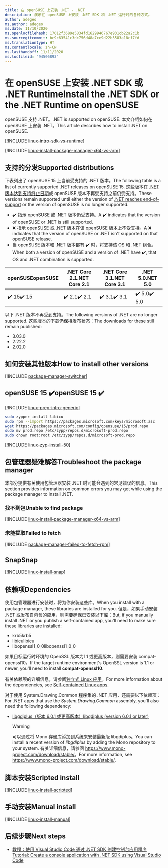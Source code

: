 ```yaml
---
title: 在 openSUSE 上安装 .NET - .NET
description: 演示在 openSUSE 上安装 .NET SDK 和 .NET 运行时的各种方式。
author: adegeo
ms.author: adegeo
ms.date: 11/10/2020
ms.openlocfilehash: 17012f3689e5834fd1629946767e931cb22a2c1b
ms.sourcegitcommit: bc9c63541c3dc756d48a7ce9d22b5583a18cf7fd
ms.translationtype: HT
ms.contentlocale: zh-CN
ms.lasthandoff: 11/11/2020
ms.locfileid: "94506893"
---
```

# <a name="install-the-net-sdk-or-the-net-runtime-on-opensuse"></a><span data-ttu-id="dcf94-103">在 openSUSE 上安装 .NET SDK 或 .NET Runtime</span><span class="sxs-lookup"><span data-stu-id="dcf94-103">Install the .NET SDK or the .NET Runtime on openSUSE</span></span>

<span data-ttu-id="dcf94-104">openSUSE 支持 .NET。</span><span class="sxs-lookup"><span data-stu-id="dcf94-104">.NET is supported on openSUSE.</span></span> <span data-ttu-id="dcf94-105">本文介绍如何在 openSUSE 上安装 .NET。</span><span class="sxs-lookup"><span data-stu-id="dcf94-105">This article describes how to install .NET on openSUSE.</span></span>

[!INCLUDE [linux-intro-sdk-vs-runtime](includes/linux-intro-sdk-vs-runtime.md)]

[!INCLUDE [linux-install-package-manager-x64-vs-arm](includes/linux-install-package-manager-x64-vs-arm.md)]

## <a name="supported-distributions"></a><span data-ttu-id="dcf94-106">支持的分发</span><span class="sxs-lookup"><span data-stu-id="dcf94-106">Supported distributions</span></span>

<span data-ttu-id="dcf94-107">下表列出了 openSUSE 15 上当前受支持的 .NET 版本。</span><span class="sxs-lookup"><span data-stu-id="dcf94-107">The following table is a list of currently supported .NET releases on openSUSE 15.</span></span> <span data-ttu-id="dcf94-108">这些版本在 [.NET 版本达到支持终止日期](https://dotnet.microsoft.com/platform/support/policy/dotnet-core)或 openSUSE 版本不再受支持之前仍受支持。</span><span class="sxs-lookup"><span data-stu-id="dcf94-108">These versions remain supported until either the version of [.NET reaches end-of-support](https://dotnet.microsoft.com/platform/support/policy/dotnet-core) or the version of openSUSE is no longer supported.</span></span>

- <span data-ttu-id="dcf94-109">✔️ 指示 openSUSE 或 .NET 版本仍受支持。</span><span class="sxs-lookup"><span data-stu-id="dcf94-109">A ✔️ indicates that the version of openSUSE or .NET is still supported.</span></span>
- <span data-ttu-id="dcf94-110">❌ 指示 openSUSE 或 .NET 版本在该 openSUSE 版本上不受支持。</span><span class="sxs-lookup"><span data-stu-id="dcf94-110">A ❌ indicates that the version of openSUSE or .NET isn't supported on that openSUSE release.</span></span>
- <span data-ttu-id="dcf94-111">当 openSUSE 版本和 .NET 版本都有 ✔️ 时，将支持该 OS 和 .NET 组合。</span><span class="sxs-lookup"><span data-stu-id="dcf94-111">When both a version of openSUSE and a version of .NET have ✔️, that OS and .NET combination is supported.</span></span>

| <span data-ttu-id="dcf94-112">openSUSE</span><span class="sxs-lookup"><span data-stu-id="dcf94-112">openSUSE</span></span>                   | <span data-ttu-id="dcf94-113">.NET Core 2.1</span><span class="sxs-lookup"><span data-stu-id="dcf94-113">.NET Core 2.1</span></span> | <span data-ttu-id="dcf94-114">.NET Core 3.1</span><span class="sxs-lookup"><span data-stu-id="dcf94-114">.NET Core 3.1</span></span> | <span data-ttu-id="dcf94-115">.NET 5.0</span><span class="sxs-lookup"><span data-stu-id="dcf94-115">.NET 5.0</span></span> |
|----------------------------|---------------|---------------|----------------|
| <span data-ttu-id="dcf94-116">✔️ [15](#opensuse-15-)</span><span class="sxs-lookup"><span data-stu-id="dcf94-116">✔️ [15](#opensuse-15-)</span></span>     | <span data-ttu-id="dcf94-117">✔️ 2.1</span><span class="sxs-lookup"><span data-stu-id="dcf94-117">✔️ 2.1</span></span>        | <span data-ttu-id="dcf94-118">✔️ 3.1</span><span class="sxs-lookup"><span data-stu-id="dcf94-118">✔️ 3.1</span></span>        | <span data-ttu-id="dcf94-119">✔️ 5.0</span><span class="sxs-lookup"><span data-stu-id="dcf94-119">✔️ 5.0</span></span> |

<span data-ttu-id="dcf94-120">以下 .NET 版本不再受到支持。</span><span class="sxs-lookup"><span data-stu-id="dcf94-120">The following versions of .NET are no longer supported.</span></span> <span data-ttu-id="dcf94-121">这些版本的下载仍保持发布状态：</span><span class="sxs-lookup"><span data-stu-id="dcf94-121">The downloads for these still remain published:</span></span>

- <span data-ttu-id="dcf94-122">3.0</span><span class="sxs-lookup"><span data-stu-id="dcf94-122">3.0</span></span>
- <span data-ttu-id="dcf94-123">2.2</span><span class="sxs-lookup"><span data-stu-id="dcf94-123">2.2</span></span>
- <span data-ttu-id="dcf94-124">2.0</span><span class="sxs-lookup"><span data-stu-id="dcf94-124">2.0</span></span>

## <a name="how-to-install-other-versions"></a><span data-ttu-id="dcf94-125">如何安装其他版本</span><span class="sxs-lookup"><span data-stu-id="dcf94-125">How to install other versions</span></span>

[!INCLUDE [package-manager-switcher](./includes/package-manager-heading-hack-pkgname.md)]

## <a name="opensuse-15-"></a><span data-ttu-id="dcf94-126">openSUSE 15 ✔️</span><span class="sxs-lookup"><span data-stu-id="dcf94-126">openSUSE 15 ✔️</span></span>

[!INCLUDE [linux-prep-intro-generic](includes/linux-prep-intro-generic.md)]

```bash
sudo zypper install libicu
sudo rpm --import https://packages.microsoft.com/keys/microsoft.asc
wget https://packages.microsoft.com/config/opensuse/15/prod.repo
sudo mv prod.repo /etc/zypp/repos.d/microsoft-prod.repo
sudo chown root:root /etc/zypp/repos.d/microsoft-prod.repo
```

[!INCLUDE [linux-zyp-install-50](includes/linux-install-50-zyp.md)]

## <a name="troubleshoot-the-package-manager"></a><span data-ttu-id="dcf94-127">包管理器疑难解答</span><span class="sxs-lookup"><span data-stu-id="dcf94-127">Troubleshoot the package manager</span></span>

<span data-ttu-id="dcf94-128">本部分提供有关使用包管理器安装 .NET 时可能会遇到的常见错误的信息。</span><span class="sxs-lookup"><span data-stu-id="dcf94-128">This section provides information on common errors you may get while using the package manager to install .NET.</span></span>

### <a name="unable-to-find-package"></a><span data-ttu-id="dcf94-129">找不到包</span><span class="sxs-lookup"><span data-stu-id="dcf94-129">Unable to find package</span></span>

[!INCLUDE [linux-install-package-manager-x64-vs-arm](includes/linux-install-package-manager-x64-vs-arm.md)]

### <a name="failed-to-fetch"></a><span data-ttu-id="dcf94-130">未能提取</span><span class="sxs-lookup"><span data-stu-id="dcf94-130">Failed to fetch</span></span>

[!INCLUDE [package-manager-failed-to-fetch-rpm](includes/package-manager-failed-to-fetch-rpm.md)]

## <a name="snap"></a><span data-ttu-id="dcf94-131">Snap</span><span class="sxs-lookup"><span data-stu-id="dcf94-131">Snap</span></span>

[!INCLUDE [linux-install-snap](includes/linux-install-snap.md)]

## <a name="dependencies"></a><span data-ttu-id="dcf94-132">依赖项</span><span class="sxs-lookup"><span data-stu-id="dcf94-132">Dependencies</span></span>

<span data-ttu-id="dcf94-133">使用包管理器进行安装时，将为你安装这些库。</span><span class="sxs-lookup"><span data-stu-id="dcf94-133">When you install with a package manager, these libraries are installed for you.</span></span> <span data-ttu-id="dcf94-134">但是，如果手动安装 .NET 或发布自包含的应用，则需要确保已安装以下库：</span><span class="sxs-lookup"><span data-stu-id="dcf94-134">But, if you manually install .NET or you publish a self-contained app, you'll need to make sure these libraries are installed:</span></span>

- <span data-ttu-id="dcf94-135">krb5</span><span class="sxs-lookup"><span data-stu-id="dcf94-135">krb5</span></span>
- <span data-ttu-id="dcf94-136">libicu</span><span class="sxs-lookup"><span data-stu-id="dcf94-136">libicu</span></span>
- <span data-ttu-id="dcf94-137">libopenssl1_0_0</span><span class="sxs-lookup"><span data-stu-id="dcf94-137">libopenssl1_0_0</span></span>

<span data-ttu-id="dcf94-138">如果目标运行时环境的 OpenSSL 版本为1.1 或更高版本，则需要安装 compat-openssl10。</span><span class="sxs-lookup"><span data-stu-id="dcf94-138">If the target runtime environment's OpenSSL version is 1.1 or newer, you'll need to install **compat-openssl10**.</span></span>

<span data-ttu-id="dcf94-139">有关依赖项的详细信息，请参阅[独立式 Linux 应用](https://github.com/dotnet/core/blob/master/Documentation/self-contained-linux-apps.md)。</span><span class="sxs-lookup"><span data-stu-id="dcf94-139">For more information about the dependencies, see [Self-contained Linux apps](https://github.com/dotnet/core/blob/master/Documentation/self-contained-linux-apps.md).</span></span>

<span data-ttu-id="dcf94-140">对于使用 System.Drawing.Common 程序集的 .NET 应用，还需要以下依赖项：</span><span class="sxs-lookup"><span data-stu-id="dcf94-140">For .NET apps that use the *System.Drawing.Common* assembly, you'll also need the following dependency:</span></span>

- [<span data-ttu-id="dcf94-141">libgdiplus（版本 6.0.1 或更高版本）</span><span class="sxs-lookup"><span data-stu-id="dcf94-141">libgdiplus (version 6.0.1 or later)</span></span>](https://www.mono-project.com/docs/gui/libgdiplus/)

  > [!WARNING]
  > <span data-ttu-id="dcf94-142">可以通过将 Mono 存储库添加到系统来安装最新版 libgdiplus。</span><span class="sxs-lookup"><span data-stu-id="dcf94-142">You can install a recent version of *libgdiplus* by adding the Mono repository to your system.</span></span> <span data-ttu-id="dcf94-143">有关详细信息，请参阅 <https://www.mono-project.com/download/stable/>。</span><span class="sxs-lookup"><span data-stu-id="dcf94-143">For more information, see <https://www.mono-project.com/download/stable/>.</span></span>

## <a name="scripted-install"></a><span data-ttu-id="dcf94-144">脚本安装</span><span class="sxs-lookup"><span data-stu-id="dcf94-144">Scripted install</span></span>

[!INCLUDE [linux-install-scripted](includes/linux-install-scripted.md)]

## <a name="manual-install"></a><span data-ttu-id="dcf94-145">手动安装</span><span class="sxs-lookup"><span data-stu-id="dcf94-145">Manual install</span></span>

[!INCLUDE [linux-install-manual](includes/linux-install-manual.md)]

## <a name="next-steps"></a><span data-ttu-id="dcf94-146">后续步骤</span><span class="sxs-lookup"><span data-stu-id="dcf94-146">Next steps</span></span>

- [<span data-ttu-id="dcf94-147">教程：使用 Visual Studio Code 通过 .NET SDK 创建控制台应用程序</span><span class="sxs-lookup"><span data-stu-id="dcf94-147">Tutorial: Create a console application with .NET SDK using Visual Studio Code</span></span>](../tutorials/with-visual-studio-code.md)
